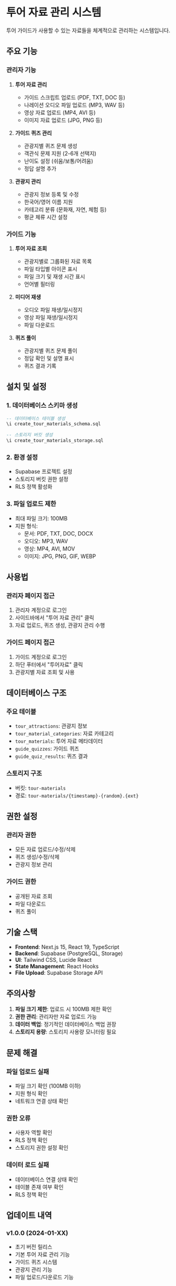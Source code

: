 # 투어 자료 관리 시스템

투어 가이드가 사용할 수 있는 자료들을 체계적으로 관리하는 시스템입니다.

## 주요 기능

### 관리자 기능
1. **투어 자료 관리**
   - 가이드 스크립트 업로드 (PDF, TXT, DOC 등)
   - 나레이션 오디오 파일 업로드 (MP3, WAV 등)
   - 영상 자료 업로드 (MP4, AVI 등)
   - 이미지 자료 업로드 (JPG, PNG 등)

2. **가이드 퀴즈 관리**
   - 관광지별 퀴즈 문제 생성
   - 객관식 문제 지원 (2-6개 선택지)
   - 난이도 설정 (쉬움/보통/어려움)
   - 정답 설명 추가

3. **관광지 관리**
   - 관광지 정보 등록 및 수정
   - 한국어/영어 이름 지원
   - 카테고리 분류 (문화재, 자연, 체험 등)
   - 평균 체류 시간 설정

### 가이드 기능
1. **투어 자료 조회**
   - 관광지별로 그룹화된 자료 목록
   - 파일 타입별 아이콘 표시
   - 파일 크기 및 재생 시간 표시
   - 언어별 필터링

2. **미디어 재생**
   - 오디오 파일 재생/일시정지
   - 영상 파일 재생/일시정지
   - 파일 다운로드

3. **퀴즈 풀이**
   - 관광지별 퀴즈 문제 풀이
   - 정답 확인 및 설명 표시
   - 퀴즈 결과 기록

## 설치 및 설정

### 1. 데이터베이스 스키마 생성
```sql
-- 데이터베이스 테이블 생성
\i create_tour_materials_schema.sql

-- 스토리지 버킷 생성
\i create_tour_materials_storage.sql
```

### 2. 환경 설정
- Supabase 프로젝트 설정
- 스토리지 버킷 권한 설정
- RLS 정책 활성화

### 3. 파일 업로드 제한
- 최대 파일 크기: 100MB
- 지원 형식:
  - 문서: PDF, TXT, DOC, DOCX
  - 오디오: MP3, WAV
  - 영상: MP4, AVI, MOV
  - 이미지: JPG, PNG, GIF, WEBP

## 사용법

### 관리자 페이지 접근
1. 관리자 계정으로 로그인
2. 사이드바에서 "투어 자료 관리" 클릭
3. 자료 업로드, 퀴즈 생성, 관광지 관리 수행

### 가이드 페이지 접근
1. 가이드 계정으로 로그인
2. 하단 푸터에서 "투어자료" 클릭
3. 관광지별 자료 조회 및 사용

## 데이터베이스 구조

### 주요 테이블
- `tour_attractions`: 관광지 정보
- `tour_material_categories`: 자료 카테고리
- `tour_materials`: 투어 자료 메타데이터
- `guide_quizzes`: 가이드 퀴즈
- `guide_quiz_results`: 퀴즈 결과

### 스토리지 구조
- 버킷: `tour-materials`
- 경로: `tour-materials/{timestamp}-{random}.{ext}`

## 권한 설정

### 관리자 권한
- 모든 자료 업로드/수정/삭제
- 퀴즈 생성/수정/삭제
- 관광지 정보 관리

### 가이드 권한
- 공개된 자료 조회
- 파일 다운로드
- 퀴즈 풀이

## 기술 스택

- **Frontend**: Next.js 15, React 19, TypeScript
- **Backend**: Supabase (PostgreSQL, Storage)
- **UI**: Tailwind CSS, Lucide React
- **State Management**: React Hooks
- **File Upload**: Supabase Storage API

## 주의사항

1. **파일 크기 제한**: 업로드 시 100MB 제한 확인
2. **권한 관리**: 관리자만 자료 업로드 가능
3. **데이터 백업**: 정기적인 데이터베이스 백업 권장
4. **스토리지 용량**: 스토리지 사용량 모니터링 필요

## 문제 해결

### 파일 업로드 실패
- 파일 크기 확인 (100MB 이하)
- 지원 형식 확인
- 네트워크 연결 상태 확인

### 권한 오류
- 사용자 역할 확인
- RLS 정책 확인
- 스토리지 권한 설정 확인

### 데이터 로드 실패
- 데이터베이스 연결 상태 확인
- 테이블 존재 여부 확인
- RLS 정책 확인

## 업데이트 내역

### v1.0.0 (2024-01-XX)
- 초기 버전 릴리스
- 기본 투어 자료 관리 기능
- 가이드 퀴즈 시스템
- 관광지 관리 기능
- 파일 업로드/다운로드 기능
